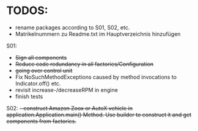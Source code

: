 # TODOS:

* rename packages according to S01, S02, etc.
* Matrikelnummern zu Readme.txt im Hauptverzeichnis hinzufügen

S01:

- ~~Sign all components~~
- ~~Reduce code redundancy in all factories/Configuration~~
- ~~going over control unit~~
- Fix NoSuchMethodExceptions caused by method invocations to Indicator.off() etc.
- revisit increase-/decreaseRPM in engine
- finish tests

S02:
~~- construct Amazon Zoox or AutoX vehicle in application.Application.main() Method. Use builder to construct it and get
components from factories.~~

    
